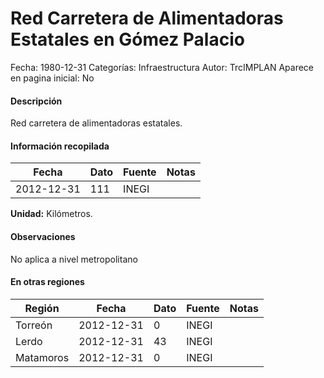 Red Carretera de Alimentadoras Estatales en Gómez Palacio
=====

Fecha: 1980-12-31
Categorías: Infraestructura
Autor: TrcIMPLAN
Aparece en pagina inicial: No

#### Descripción

Red carretera de alimentadoras estatales.

#### Información recopilada

<table class="table table-hover table-bordered matriz">
<thead>
<tr>
<th>Fecha</th>
<th>Dato</th>
<th>Fuente</th>
<th>Notas</th>
</tr>
</thead>
<tbody>
<tr>
<td>2012-12-31</td>
<td class="derecha">111</td>
<td>INEGI</td>
<td></td>
</tr>
</tbody>
</table>

<b>Unidad:</b> Kilómetros.

#### Observaciones

No aplica a nivel metropolitano


#### En otras regiones

<table class="table table-hover table-bordered matriz">
<thead>
<tr>
<th>Región</th>
<th>Fecha</th>
<th>Dato</th>
<th>Fuente</th>
<th>Notas</th>
</tr>
</thead>
<tbody>
<tr>
<td>Torreón</td>
<td>2012-12-31</td>
<td class="derecha">0</td>
<td>INEGI</td>
<td></td>
</tr>
<tr>
<td>Lerdo</td>
<td>2012-12-31</td>
<td class="derecha">43</td>
<td>INEGI</td>
<td></td>
</tr>
<tr>
<td>Matamoros</td>
<td>2012-12-31</td>
<td class="derecha">0</td>
<td>INEGI</td>
<td></td>
</tr>
</tbody>
</table>


